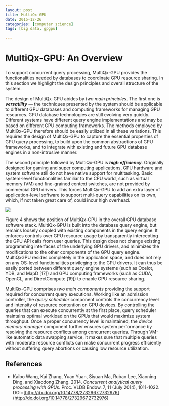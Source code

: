 ```yaml
---
layout: post
title: MultiQx-GPU
date: 2015-12-26
categories: [computer science]
tags: [big data, gpgpu]

---
```



MultiQx-GPU: An Overview
========================

To support concurrent query processing, MultiQx-GPU provides the functionalities needed by databases to coordinate GPU resource sharing. In this section we highlight the design principles and overall structure of the system.
The design of MultiQx-GPU abides by *two main principles*. The first one is ***versatility*** — the techniques presented by the system should be applicable to different GPU databases and computing frameworks for managing GPU resources. GPU database technologies are still evolving very quickly. Different systems have different query engine implementations and may be based on different GPU computing frameworks. The methods employed by MultiQx-GPU therefore should be easily utilized in all these variations. This requires the design of MultiQx-GPU to capture the essential properties of GPU query processing, to build upon the common abstractions of GPU frameworks, and to integrate with existing and future GPU database engines in a non-intrusive manner.The second principle followed by MultiQx-GPU is ***high efficiency***. Originally designed for gaming and super computing applications, GPU hardware and system software still do not have native support for multitasking. Basic system-level functionalities familiar to the CPU world, such as virtual memory (VM) and fine-grained context switches, are not provided by commercial GPU drivers. This forces MultiQx-GPU to add an extra layer of application-level software to support multi-query capabilities on its own, which, if not taken great care of, could incur high overhead.
![](http://sungsoo.github.io/images/multiqx-gpu.png)
Figure 4 shows the position of MultiQx-GPU in the overall GPU database software stack. MultiQx-GPU is built into the database query engine, but remains loosely coupled with existing components in the query engine. It enforces controls over GPU resource usage by transparently intercepting the GPU API calls from user queries. This design does not change existing programming interfaces of the underlying GPU drivers, and minimizes the modifications to the other components of the GPU query engine. MultiQxGPU resides completely in the application space, and does not rely on any OS-level functionalities privileging to the GPU drivers. It can thus be easily ported between different query engine systems (such as Ocelot, YDB, and MapD [17]) and GPU computing frameworks (such as CUDA, OpenCL, and DirectCompute [19]) to enable GPU resource sharing.MultiQx-GPU comprises *two main components* providing the support required for concurrent query executions. Working like an admission controller, the *query scheduler* component controls the concurrency level and intensity of resource contention on GPU devices. By controlling the queries that can execute concurrently at the first place, query scheduler maintains optimal workload on the GPUs that would maximize system throughput. Once a proper concurrency level is maintained, the *device memory manager* component further ensures system performance by resolving the resource conflicts among concurrent queries. Through VM-like automatic data swapping service, it makes sure that multiple queries with moderate resource conflicts can make concurrent progress efficiently without suffering query abortions or causing low resource utilization.
## References
* Kaibo Wang, Kai Zhang, Yuan Yuan, Siyuan Ma, Rubao Lee, Xiaoning Ding, and Xiaodong Zhang. 2014. *Concurrent analytical query processing with GPUs*. Proc. VLDB Endow. 7, 11 (July 2014), 1011-1022. DOI=[http://dx.doi.org/10.14778/2732967.2732976](http://dx.doi.org/10.14778/2732967.2732976)